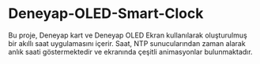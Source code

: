 # Deneyap-OLED-Smart-Clock
Bu proje, Deneyap kart ve Deneyap OLED Ekran kullanılarak oluşturulmuş bir akıllı saat uygulamasını içerir. Saat, NTP sunucularından zaman alarak anlık saati göstermektedir ve ekranında çeşitli animasyonlar bulunmaktadır.
